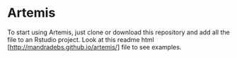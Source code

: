 # Artemis

To start using Artemis, just clone or download this repository and add all the file to an Rstudio project. Look at this readme html [http://mandradebs.github.io/artemis/] file to see examples.